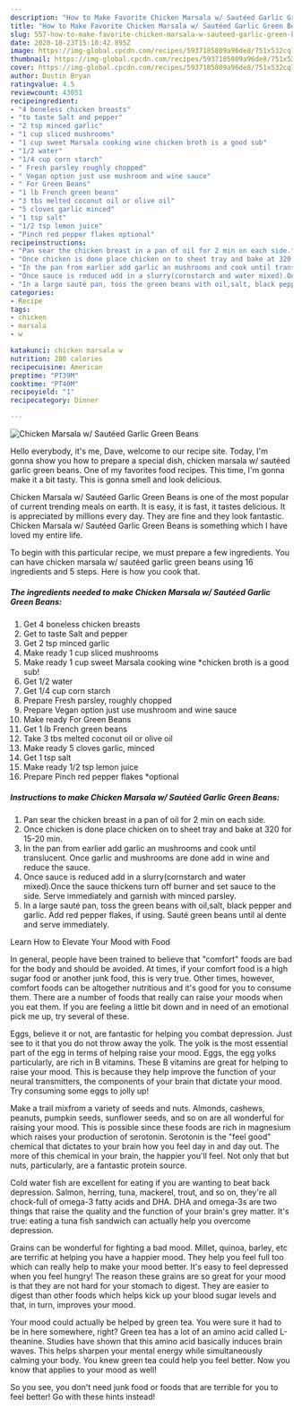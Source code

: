 ```yaml
---
description: "How to Make Favorite Chicken Marsala w/ Sautéed Garlic Green Beans"
title: "How to Make Favorite Chicken Marsala w/ Sautéed Garlic Green Beans"
slug: 557-how-to-make-favorite-chicken-marsala-w-sauteed-garlic-green-beans
date: 2020-10-23T15:10:42.895Z
image: https://img-global.cpcdn.com/recipes/5937185809a96de8/751x532cq70/chicken-marsala-w-sauteed-garlic-green-beans-recipe-main-photo.jpg
thumbnail: https://img-global.cpcdn.com/recipes/5937185809a96de8/751x532cq70/chicken-marsala-w-sauteed-garlic-green-beans-recipe-main-photo.jpg
cover: https://img-global.cpcdn.com/recipes/5937185809a96de8/751x532cq70/chicken-marsala-w-sauteed-garlic-green-beans-recipe-main-photo.jpg
author: Dustin Bryan
ratingvalue: 4.5
reviewcount: 43051
recipeingredient:
- "4 boneless chicken breasts"
- "to taste Salt and pepper"
- "2 tsp minced garlic"
- "1 cup sliced mushrooms"
- "1 cup sweet Marsala cooking wine chicken broth is a good sub"
- "1/2 water"
- "1/4 cup corn starch"
- " Fresh parsley roughly chopped"
- " Vegan option just use mushroom and wine sauce"
- " For Green Beans"
- "1 lb French green beans"
- "3 tbs melted coconut oil or olive oil"
- "5 cloves garlic minced"
- "1 tsp salt"
- "1/2 tsp lemon juice"
- "Pinch red pepper flakes optional"
recipeinstructions:
- "Pan sear the chicken breast in a pan of oil for 2 min on each side."
- "Once chicken is done place chicken on to sheet tray and bake at 320 for 15-20 min."
- "In the pan from earlier add garlic an mushrooms and cook until translucent. Once garlic and mushrooms are done add in wine and reduce the sauce."
- "Once sauce is reduced add in a slurry(cornstarch and water mixed).Once the sauce thickens turn off burner and set sauce to the side. Serve immediately and garnish with minced parsley."
- "In a large sauté pan, toss the green beans with oil,salt, black pepper and garlic. Add red pepper flakes, if using. Sauté green beans until al dente and serve immediately."
categories:
- Recipe
tags:
- chicken
- marsala
- w

katakunci: chicken marsala w 
nutrition: 280 calories
recipecuisine: American
preptime: "PT39M"
cooktime: "PT40M"
recipeyield: "1"
recipecategory: Dinner

---
```



![Chicken Marsala w/ Sautéed Garlic Green Beans](https://img-global.cpcdn.com/recipes/5937185809a96de8/751x532cq70/chicken-marsala-w-sauteed-garlic-green-beans-recipe-main-photo.jpg)

Hello everybody, it's me, Dave, welcome to our recipe site. Today, I'm gonna show you how to prepare a special dish, chicken marsala w/ sautéed garlic green beans. One of my favorites food recipes. This time, I'm gonna make it a bit tasty. This is gonna smell and look delicious.



Chicken Marsala w/ Sautéed Garlic Green Beans is one of the most popular of current trending meals on earth. It is easy, it is fast, it tastes delicious. It is appreciated by millions every day. They are fine and they look fantastic. Chicken Marsala w/ Sautéed Garlic Green Beans is something which I have loved my entire life.


To begin with this particular recipe, we must prepare a few ingredients. You can have chicken marsala w/ sautéed garlic green beans using 16 ingredients and 5 steps. Here is how you cook that.

<!--inarticleads1-->

##### The ingredients needed to make Chicken Marsala w/ Sautéed Garlic Green Beans:

1. Get 4 boneless chicken breasts
1. Get to taste Salt and pepper
1. Get 2 tsp minced garlic
1. Make ready 1 cup sliced mushrooms
1. Make ready 1 cup sweet Marsala cooking wine *chicken broth is a good sub!
1. Get 1/2 water
1. Get 1/4 cup corn starch
1. Prepare  Fresh parsley, roughly chopped
1. Prepare  Vegan option just use mushroom and wine sauce
1. Make ready  For Green Beans
1. Get 1 lb French green beans
1. Take 3 tbs melted coconut oil or olive oil
1. Make ready 5 cloves garlic, minced
1. Get 1 tsp salt
1. Make ready 1/2 tsp lemon juice
1. Prepare Pinch red pepper flakes *optional




<!--inarticleads2-->

##### Instructions to make Chicken Marsala w/ Sautéed Garlic Green Beans:

1. Pan sear the chicken breast in a pan of oil for 2 min on each side.
1. Once chicken is done place chicken on to sheet tray and bake at 320 for 15-20 min.
1. In the pan from earlier add garlic an mushrooms and cook until translucent. Once garlic and mushrooms are done add in wine and reduce the sauce.
1. Once sauce is reduced add in a slurry(cornstarch and water mixed).Once the sauce thickens turn off burner and set sauce to the side. Serve immediately and garnish with minced parsley.
1. In a large sauté pan, toss the green beans with oil,salt, black pepper and garlic. Add red pepper flakes, if using. Sauté green beans until al dente and serve immediately.




Learn How to Elevate Your Mood with Food


In general, people have been trained to believe that "comfort" foods are bad for the body and should be avoided. At times, if your comfort food is a high sugar food or another junk food, this is very true. Other times, however, comfort foods can be altogether nutritious and it's good for you to consume them. There are a number of foods that really can raise your moods when you eat them. If you are feeling a little bit down and in need of an emotional pick me up, try several of these.

Eggs, believe it or not, are fantastic for helping you combat depression. Just see to it that you do not throw away the yolk. The yolk is the most essential part of the egg in terms of helping raise your mood. Eggs, the egg yolks particularly, are rich in B vitamins. These B vitamins are great for helping to raise your mood. This is because they help improve the function of your neural transmitters, the components of your brain that dictate your mood. Try consuming some eggs to jolly up!

Make a trail mixfrom a variety of seeds and nuts. Almonds, cashews, peanuts, pumpkin seeds, sunflower seeds, and so on are all wonderful for raising your mood. This is possible since these foods are rich in magnesium which raises your production of serotonin. Serotonin is the "feel good" chemical that dictates to your brain how you feel day in and day out. The more of this chemical in your brain, the happier you'll feel. Not only that but nuts, particularly, are a fantastic protein source.

Cold water fish are excellent for eating if you are wanting to beat back depression. Salmon, herring, tuna, mackerel, trout, and so on, they're all chock-full of omega-3 fatty acids and DHA. DHA and omega-3s are two things that raise the quality and the function of your brain's grey matter. It's true: eating a tuna fish sandwich can actually help you overcome depression. 

Grains can be wonderful for fighting a bad mood. Millet, quinoa, barley, etc are terrific at helping you have a happier mood. They help you feel full too which can really help to make your mood better. It's easy to feel depressed when you feel hungry! The reason these grains are so great for your mood is that they are not hard for your stomach to digest. They are easier to digest than other foods which helps kick up your blood sugar levels and that, in turn, improves your mood.

Your mood could actually be helped by green tea. You were sure it had to be in here somewhere, right? Green tea has a lot of an amino acid called L-theanine. Studies have shown that this amino acid basically induces brain waves. This helps sharpen your mental energy while simultaneously calming your body. You knew green tea could help you feel better. Now you know that applies to your mood as well!

So you see, you don't need junk food or foods that are terrible for you to feel better! Go  with  these hints  instead!

